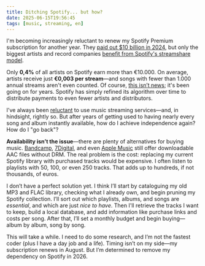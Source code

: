 ```yaml
---
title: Ditching Spotify... but how?
date: 2025-06-15T19:56:45
tags: [music, streaming, en]
---
```


I'm becoming increasingly reluctant to renew my Spotify Premium subscription for another year. They [paid out $10 billion in 2024](https://techcrunch.com/2025/03/11/spotify-says-its-payouts-are-getting-better-but-artists-still-disagree/), but only the biggest artists and record companies [benefit from Spotify's streamshare model](https://www.heise.de/en/news/Streaming-study-Remuneration-models-favor-major-artists-10279072.html).  

Only **0,4%** of all artists on Spotify earn more than €10.000. On average, artists receive just **€0,003 per stream**—and songs with fewer than 1.000 annual streams aren't even counted. Of course, [this isn’t news](https://jason.re/post/what-is-music-worth-to-you/); it's been going on for years. Spotify has simply refined its algorithm over time to distribute payments to even fewer artists and distributors.  

I've always been [reluctant](https://jason.re/post/spotify/) to use music streaming services—and, in hindsight, rightly so. But after years of getting used to having nearly every song and album instantly available, how do I achieve independence again? How do I "go back"?

**Availability isn’t the issue**—there are plenty of alternatives for buying music. [Bandcamp](https://bandcamp.com/), [7Digital](https://de.7digital.com/), and even [Apple Music](https://music.apple.com/de/new) still offer downloadable AAC files without DRM. The real problem is the cost: replacing my current Spotify library with purchased tracks would be expensive. I often listen to playlists with 50, 100, or even 250 tracks. That adds up to hundreds, if not thousands, of euros.  

I don’t have a perfect solution yet. I think I’ll start by cataloguing my old MP3 and FLAC library, checking what I already own, and begin pruning my Spotify collection. I’ll sort out which playlists, albums, and songs are *essential*, and which are just *nice to have*. Then I'll retrieve the tracks I want to keep, build a local database, and add information like purchase links and costs per song. After that, I’ll set a monthly budget and begin buying—album by album, song by song.  

This will take a while. I need to do some research, and I’m not the fastest coder (plus I have a day job and a life). Timing isn’t on my side—my subscription renews in August. But I’m determined to remove my dependency on Spotify in 2026.
